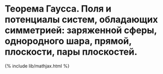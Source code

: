 # Теорема Гаусса. Поля и потенциалы систем, обладающих симметрией: заряженной сферы, однородного шара, прямой, плоскости, пары плоскостей.

{% include lib/mathjax.html %}

